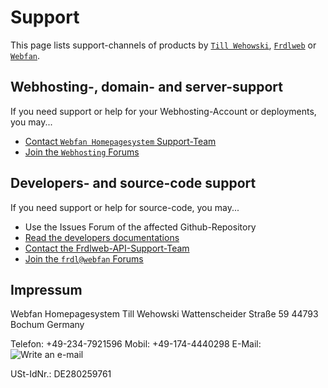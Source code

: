 # Support
This page lists support-channels of products by [`Till Wehowski`](https://github.com/wehowski/), [`Frdlweb`](https://frdlweb.de) or [`Webfan`](https://webfan.de).

## Webhosting-, domain- and server-support

If you need support or help for your Webhosting-Account or deployments, you may...

* [Contact `Webfan Homepagesystem` Support-Team](https://domainundhomepagespeicher.webfan.de/kontakt.html)
* [Join the `Webhosting` Forums](https://domainundhomepagespeicher.webfan.de/forum/)

## Developers- and source-code support

If you need support or help for source-code, you may...

* Use the Issues Forum of the affected Github-Repository
* [Read the developers documentations](https://apps.api.frdl.de/developer/#!/documentation/bootstrap)
* [Contact the Frdlweb-API-Support-Team](https://apps.api.frdl.de/developer/#!/documentation/support)
* [Join the `frdl@webfan` Forums](https://frdl.webfan.de/forum/)


## Impressum
  Webfan Homepagesystem Till Wehowski
  Wattenscheider Straße 59
  44793 Bochum
  Germany
   
  Telefon: +49-234-7921596
  Mobil: +49-174-4440298
  E-Mail: ![Write an e-mail](https://cdn.webfan.de/email.jpg)
   
  USt-IdNr.: DE280259761

